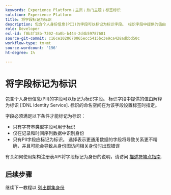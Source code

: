 ```yaml
---
keywords: Experience Platform；主页；热门主题；标签标识
solution: Experience Platform
title: 将字段标记为标识
description: 包含个人身份信息(PII)的字段可以标记为标识字段。 标识字段中提供的值由Identity Service解释为标识。 标识的命名空间在为该字段设置标签时指定。
role: Developer
exl-id: f0b3f18b-7302-4a0b-b444-2d4b59787681
source-git-commit: c16ce1020670065ecc5415bc3e9ca428adbbd50c
workflow-type: tm+mt
source-wordcount: '196'
ht-degree: 1%

---
```


# 将字段标记为标识

包含个人身份信息(PII)的字段可以标记为标识字段。 标识字段中提供的值由解释为标识 [!DNL Identity Service]. 标识的命名空间在为该字段设置标签时指定。

字段必须满足以下条件才能标记为标识：

- 只有字符串类型字段可用于标识
- 仅在记录和时间序列数据中识别身份
- 只有PII字段应标记为标识。 选择表示更通用数据的字段将导致关系更不精确，并且可能会导致从身份图访问相关身份时出现错误

有关如何使用架构注册表API将字段标记为身份的说明，请访问 [描述符端点指南](../../xdm/api/descriptors.md#create).

## 后续步骤

继续下一教程以 [列出群集身份](./list-cluster-identites.md)
